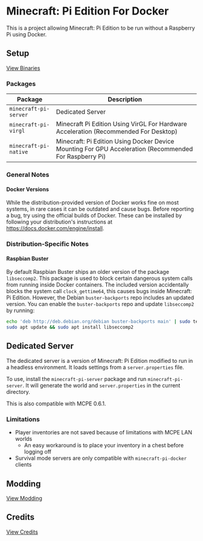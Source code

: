 # Minecraft: Pi Edition For Docker
This is a project allowing Minecraft: Pi Edition to be run without a Raspberry Pi using Docker.

## Setup
[View Binaries](https://jenkins.thebrokenrail.com/job/minecraft-pi-docker/job/master/lastSuccessfulBuild/artifact/out/)

### Packages
| Package | Description |
| --- | --- |
| ``minecraft-pi-server`` | Dedicated Server |
| ``minecraft-pi-virgl`` | Minecraft Pi Edition Using VirGL For Hardware Acceleration (Recommended For Desktop) |
| ``minecraft-pi-native`` | Minecraft: Pi Edition Using Docker Device Mounting For GPU Acceleration (Recommended For Raspberry Pi) |

### General Notes

#### Docker Versions
While the distribution-provided version of Docker works fine on most systems, in rare cases it can be outdated and cause bugs. Before reporting a bug, try using the official builds of Docker. These can be installed by following your distribution's instructions at https://docs.docker.com/engine/install.

### Distribution-Specific Notes

#### Raspbian Buster
By default Raspbian Buster ships an older version of the package ``libseccomp2``. This package is used to block certain dangerous system calls from running inside Docker containers. The included version accidentally blocks the system call ``clock_gettime64``, this causes bugs inside Minecraft: Pi Edition. However, the Debian ``buster-backports`` repo includes an updated version. You can enable the ``buster-backports`` repo and update ``libseccomp2`` by running:
```sh
echo 'deb http://deb.debian.org/debian buster-backports main' | sudo tee /etc/apt/sources.list
sudo apt update && sudo apt install libseccomp2
```

## Dedicated Server
The dedicated server is a version of Minecraft: Pi Edition modified to run in a headless environment. It loads settings from a ``server.properties`` file.

To use, install the ``minecraft-pi-server`` package and run ``minecraft-pi-server``. It will generate the world and ``server.properties`` in the current directory.

This is also compatible with MCPE 0.6.1.

### Limitations
- Player inventories are not saved because of limitations with MCPE LAN worlds
  - An easy workaround is to place your inventory in a chest before logging off
- Survival mode servers are only compatible with ``minecraft-pi-docker`` clients

## Modding
[View Modding](MODDING.md)

## Credits
[View Credits](CREDITS.md)
